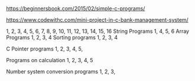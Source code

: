 https://beginnersbook.com/2015/02/simple-c-programs/

https://www.codewithc.com/mini-project-in-c-bank-management-system/


1, 2, 3, 4, 5, 6, 7, 8, 9, 10, 11, 12, 13, 14, 15, 16
String Programs
1, 4, 5, 6
Array Programs
1, 2, 3, 4
Sorting programs
1, 2, 3, 4

C Pointer programs
1, 2, 3, 4, 5,

Programs on calculation
1, 2, 3, 4, 5

Number system conversion programs
1, 2, 3,

